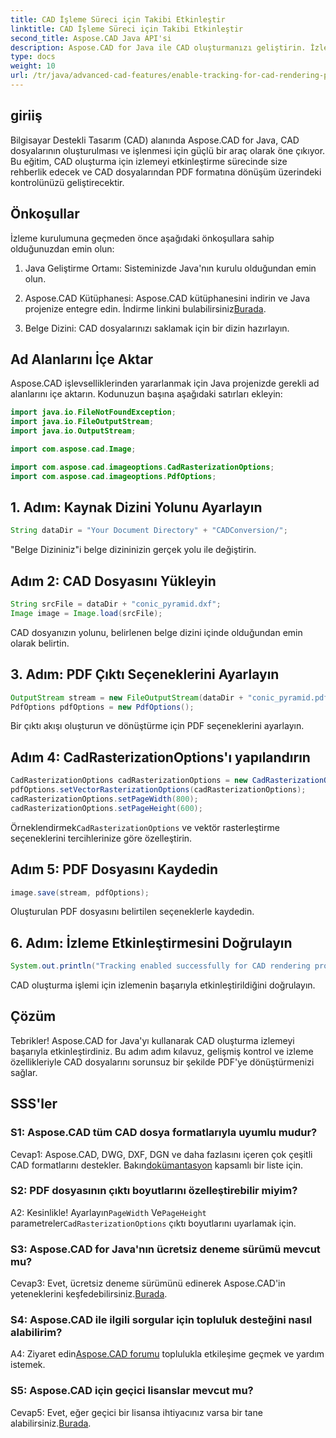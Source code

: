 ```yaml
---
title: CAD İşleme Süreci için Takibi Etkinleştir
linktitle: CAD İşleme Süreci için Takibi Etkinleştir
second_title: Aspose.CAD Java API'si
description: Aspose.CAD for Java ile CAD oluşturmanızı geliştirin. İzlemeyi etkinleştirmek ve PDF dönüştürme deneyiminizi geliştirmek için adım adım kılavuzumuzu izleyin.
type: docs
weight: 10
url: /tr/java/advanced-cad-features/enable-tracking-for-cad-rendering-process/
---
```

## giriiş

Bilgisayar Destekli Tasarım (CAD) alanında Aspose.CAD for Java, CAD dosyalarının oluşturulması ve işlenmesi için güçlü bir araç olarak öne çıkıyor. Bu eğitim, CAD oluşturma için izlemeyi etkinleştirme sürecinde size rehberlik edecek ve CAD dosyalarından PDF formatına dönüşüm üzerindeki kontrolünüzü geliştirecektir.

## Önkoşullar

İzleme kurulumuna geçmeden önce aşağıdaki önkoşullara sahip olduğunuzdan emin olun:

1. Java Geliştirme Ortamı: Sisteminizde Java'nın kurulu olduğundan emin olun.

2.  Aspose.CAD Kütüphanesi: Aspose.CAD kütüphanesini indirin ve Java projenize entegre edin. İndirme linkini bulabilirsiniz[Burada](https://releases.aspose.com/cad/java/).

3. Belge Dizini: CAD dosyalarınızı saklamak için bir dizin hazırlayın.

## Ad Alanlarını İçe Aktar

Aspose.CAD işlevselliklerinden yararlanmak için Java projenizde gerekli ad alanlarını içe aktarın. Kodunuzun başına aşağıdaki satırları ekleyin:

```java
import java.io.FileNotFoundException;
import java.io.FileOutputStream;
import java.io.OutputStream;

import com.aspose.cad.Image;

import com.aspose.cad.imageoptions.CadRasterizationOptions;
import com.aspose.cad.imageoptions.PdfOptions;
```

## 1. Adım: Kaynak Dizini Yolunu Ayarlayın

```java
String dataDir = "Your Document Directory" + "CADConversion/";
```

"Belge Dizininiz"i belge dizininizin gerçek yolu ile değiştirin.

## Adım 2: CAD Dosyasını Yükleyin

```java
String srcFile = dataDir + "conic_pyramid.dxf";
Image image = Image.load(srcFile);
```

CAD dosyanızın yolunu, belirlenen belge dizini içinde olduğundan emin olarak belirtin.

## 3. Adım: PDF Çıktı Seçeneklerini Ayarlayın

```java
OutputStream stream = new FileOutputStream(dataDir + "conic_pyramid.pdf");
PdfOptions pdfOptions = new PdfOptions();
```

Bir çıktı akışı oluşturun ve dönüştürme için PDF seçeneklerini ayarlayın.

## Adım 4: CadRasterizationOptions'ı yapılandırın

```java
CadRasterizationOptions cadRasterizationOptions = new CadRasterizationOptions();
pdfOptions.setVectorRasterizationOptions(cadRasterizationOptions);
cadRasterizationOptions.setPageWidth(800);
cadRasterizationOptions.setPageHeight(600);
```

 Örneklendirmek`CadRasterizationOptions` ve vektör rasterleştirme seçeneklerini tercihlerinize göre özelleştirin.

## Adım 5: PDF Dosyasını Kaydedin

```java
image.save(stream, pdfOptions);
```

Oluşturulan PDF dosyasını belirtilen seçeneklerle kaydedin.

## 6. Adım: İzleme Etkinleştirmesini Doğrulayın

```java
System.out.println("Tracking enabled successfully for CAD rendering process.");
```

CAD oluşturma işlemi için izlemenin başarıyla etkinleştirildiğini doğrulayın.

## Çözüm

Tebrikler! Aspose.CAD for Java'yı kullanarak CAD oluşturma izlemeyi başarıyla etkinleştirdiniz. Bu adım adım kılavuz, gelişmiş kontrol ve izleme özellikleriyle CAD dosyalarını sorunsuz bir şekilde PDF'ye dönüştürmenizi sağlar.

## SSS'ler

### S1: Aspose.CAD tüm CAD dosya formatlarıyla uyumlu mudur?

Cevap1: Aspose.CAD, DWG, DXF, DGN ve daha fazlasını içeren çok çeşitli CAD formatlarını destekler. Bakın[dokümantasyon](https://reference.aspose.com/cad/java/) kapsamlı bir liste için.

### S2: PDF dosyasının çıktı boyutlarını özelleştirebilir miyim?

 A2: Kesinlikle! Ayarlayın`PageWidth` Ve`PageHeight` parametreler`CadRasterizationOptions` çıktı boyutlarını uyarlamak için.

### S3: Aspose.CAD for Java'nın ücretsiz deneme sürümü mevcut mu?

 Cevap3: Evet, ücretsiz deneme sürümünü edinerek Aspose.CAD'in yeteneklerini keşfedebilirsiniz.[Burada](https://releases.aspose.com/).

### S4: Aspose.CAD ile ilgili sorgular için topluluk desteğini nasıl alabilirim?

 A4: Ziyaret edin[Aspose.CAD forumu](https://forum.aspose.com/c/cad/19) toplulukla etkileşime geçmek ve yardım istemek.

### S5: Aspose.CAD için geçici lisanslar mevcut mu?

 Cevap5: Evet, eğer geçici bir lisansa ihtiyacınız varsa bir tane alabilirsiniz.[Burada](https://purchase.aspose.com/temporary-license/).